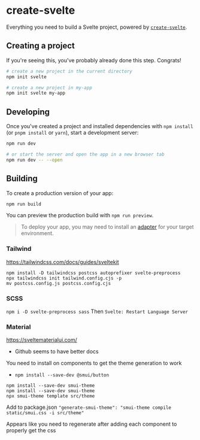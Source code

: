 # create-svelte

Everything you need to build a Svelte project, powered by [`create-svelte`](https://github.com/sveltejs/kit/tree/master/packages/create-svelte).

## Creating a project

If you're seeing this, you've probably already done this step. Congrats!

```bash
# create a new project in the current directory
npm init svelte

# create a new project in my-app
npm init svelte my-app
```

## Developing

Once you've created a project and installed dependencies with `npm install` (or `pnpm install` or `yarn`), start a development server:

```bash
npm run dev

# or start the server and open the app in a new browser tab
npm run dev -- --open
```

## Building

To create a production version of your app:

```bash
npm run build
```

You can preview the production build with `npm run preview`.

> To deploy your app, you may need to install an [adapter](https://kit.svelte.dev/docs/adapters) for your target environment.

### Tailwind
https://tailwindcss.com/docs/guides/sveltekit

```
npm install -D tailwindcss postcss autoprefixer svelte-preprocess
npx tailwindcss init tailwind.config.cjs -p
mv postcss.config.js postcss.config.cjs
```

### SCSS
`npm i -D svelte-preprocess sass`
Then `Svelte: Restart Language Server`

### Material 
https://sveltematerialui.com/
- Github seems to have better docs

You need to install on components to get the theme generation to work
- `npm install --save-dev @smui/button`

```
npm install --save-dev smui-theme
npm install --save-dev smui-theme
npx smui-theme template src/theme
```
Add to package.json
`"generate-smui-theme": "smui-theme compile static/smui.css -i src/theme"`

Appears like you need to regenerate after adding each component to properly get the css

